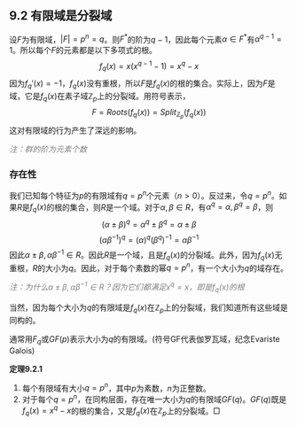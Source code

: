 ## 9.2 有限域是分裂域
设$F$为有限域，$|F|=p^n=q$。则$F^*$的阶为$q-1$，因此每个元素$\alpha\in F^*$有$\alpha^{q-1}=1$。所以每个$F$的元素都是以下多项式的根。
$$f_q(x)=x(x^{q-1}-1)=x^q-x$$
因为$f_q'(x)=-1$，$f_q(x)$没有重根，所以$F$是$f_q(x)$的根的集合。实际上，因为$F$是域，它是$f_q(x)$在素子域$\mathbb{Z}_p$上的分裂域。用符号表示，
$$F=Roots(f_q(x))=Split_{\mathbb{Z}_p}(f_q(x))$$
这对有限域的行为产生了深远的影响。

*<font color="grey">注：群的阶为元素个数</font>*

### 存在性
我们已知每个特征为$p$的有限域有$q=p^n$个元素（$n>0$）。反过来，令$q=p^n$。如果$R$是$f_q(x)$的根的集合，则$R$是一个域。对于$\alpha,\beta\in R$，有$\alpha^q=\alpha,\beta^q=\beta$，则
$$(\alpha\pm\beta)^q=\alpha^q\pm\beta^q=\alpha\pm\beta$$
$$(\alpha\beta^{-1})^q=(\alpha)^q(\beta^q)^{-1}=\alpha\beta^{-1}$$
因此$\alpha\pm\beta,\alpha\beta^{-1}\in R$。因此$R$是一个域，且是$f_q(x)$的分裂域。此外，因为$f_q(x)$无重根，$R$的大小为$q$。因此，对于每个素数的幂$q=p^n$，有一个大小为$q$的域存在。

*<font color="grey">注：为什么$\alpha\pm\beta,\alpha\beta^{-1}\in R$？因为它们都满足$x^q=x$，即是$f_q(x)$的根</font>*

当然，因为每个大小为$q$的有限域是$f_q(x)$在$\mathbb{Z}_p$上的分裂域，我们知道所有这些域是同构的。

通常用$F_q$或$GF(p)$表示大小为$q$的有限域。(符号GF代表伽罗瓦域，纪念Evariste Galois)

**定理9.2.1**
1) 每个有限域有大小$q=p^n$，其中$p$为素数，$n$为正整数。
2) 对于每个$q=p^n$，在同构层面，存在唯一大小为$q$的有限域$GF(q)$。$GF(q)$既是$f_q(x)=x^q-x$的根的集合，又是$f_q(x)$在$\mathbb{Z}_p$上的分裂域。$\Box$

<!-- 今天就到这里 -->